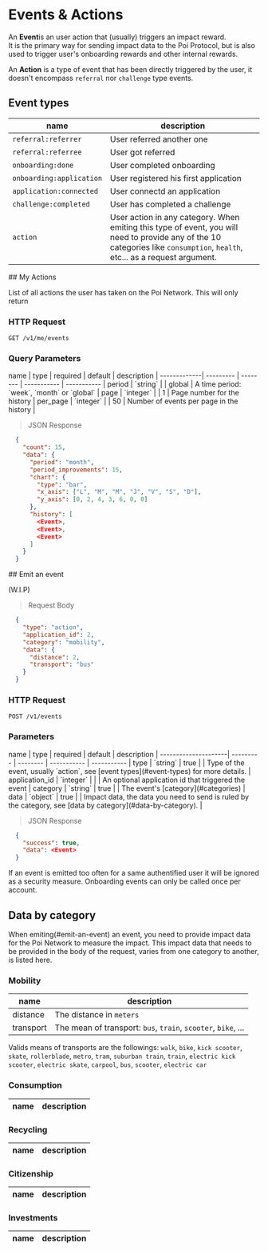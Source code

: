 # Events & Actions

An **Event**is an user action that (usually) triggers an impact reward.<br/>
It is the primary way for sending impact data to the Poi Protocol, but is also used to trigger user's onboarding rewards and other internal rewards.

An **Action** is a type of event that has been directly triggered by the user, it doesn't encompass `referral` nor `challenge` type events.

## Event types

| name             | description                     |
| ---------------- | ------------------------------- |
| `referral:referrer` | User referred another one |
| `referral:referree` | User got referred |
| `onboarding:done` | User completed onboarding  |
| `onboarding:application` | User registered his first application |
| `application:connected` | User connectd an application | 
| `challenge:completed`    | User has completed a challenge |
| `action` | User action in any category. When emiting this type of event, you will need to provide any of the 10 categories like `consumption`, `health`, etc... as a request argument. | 

<div class="public-endpoint"></div>
## My Actions

List of all actions the user has taken on the Poi Network. This will only return

### HTTP Request

`GET /v1/me/events`

### Query Parameters

<div class="params-table"></div>
name         | type      | required | default     | description |
-------------| --------- | -------- | ----------- | ----------- |
period       | `string`  |          | global      | A time period: `week`, `month` or `global` |
page         | `integer` |          | 1           | Page number for the history |
per_page     | `integer` |          | 50          | Number of events per page in the history |

>  JSON Response

```json
  {
    "count": 15,
    "data": {
      "period": "month",
      "period_improvements": 15,
      "chart": {
        "type": "bar",
        "x_axis": ["L", "M", "M", "J", "V", "S", "D"],
        "y_axis": [0, 2, 4, 3, 6, 0, 0]
      },
      "history": [
        <Event>, 
        <Event>,
        <Event>
      ]
    }
  }
```

<div class="private-endpoint"></div>
## Emit an event

(W.I.P)

> Request Body

```json
  {
    "type": "action",
    "application_id": 2,
    "category": "mobility",
    "data": {
      "distance": 2,
      "transport": "bus"
    }
  }
```

### HTTP Request

`POST /v1/events`

### Parameters

<div class="params-table"></div>
name                 | type      | required | default     | description |
---------------------| --------- | -------- | ----------- | ----------- |
type                 | `string`  | true     |         | Type of the event, usually `action`, see [event types](#event-types) for more details. |
application_id       | `integer`  |          |         | An optional application id that triggered the event |
category             | `string`  | true     |         | The event's [category](#categories) |
data                 | `object`  | true     |         | Impact data, the data you need to send is ruled by the category, see [data by category](#data-by-category). |
 

>  JSON Response

```json
  {
    "success": true,
    "data": <Event>
  }
```
<aside class="warning">
If an event is emitted too often for a same authentified user it will be ignored as a security measure. 
Onboarding events can only be called once per account.
</aside>


## Data by category

When emiting(#emit-an-event) an event, you need to provide impact data for the Poi Network to measure the impact.
This impact data that needs to be provided in the body of the request, varies from one category to another, is listed here.

### Mobility

| name            | description               |
| --------------- | ------------------------- |
| distance        | The distance in `meters` |
| transport       | The mean of transport: `bus`, `train`, `scooter`, `bike`, ... |

Valids means of transports are the followings: `walk`, `bike`, `kick scooter`, `skate`, `rollerblade`, `metro`, `tram`, `suburban train`, `train`, `electric kick scooter`, `electric skate`, `carpool`, `bus`, `scooter`, `electric car` 

### Consumption

| name            | description               |
| --------------- | ------------------------- |

### Recycling

| name            | description               |
| --------------- | ------------------------- |

### Citizenship

| name            | description               |
| --------------- | ------------------------- |

### Investments

| name            | description               |
| --------------- | ------------------------- |
